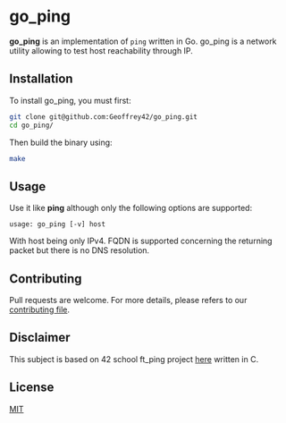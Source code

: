 # go_ping

**go_ping** is an implementation of ```ping``` written in Go. go_ping is a network utility allowing to test host reachability through IP.

## Installation

To install go_ping, you must first:

```bash
git clone git@github.com:Geoffrey42/go_ping.git
cd go_ping/
```

Then build the binary using:

```bash
make
```

## Usage

Use it like **ping** although only the following options are supported:

```shell
usage: go_ping [-v] host
```

With host being only IPv4. FQDN is supported concerning the returning packet but
there is no DNS resolution.

## Contributing

Pull requests are welcome.
For more details, please refers to our [contributing file](.github/CONTRIBUTING/contributing.md).

## Disclaimer

This subject is based on 42 school ft_ping project [here](assets/ft_ping.fr.pdf)
written in C.

## License

[MIT](https://choosealicense.com/licenses/mit/)
